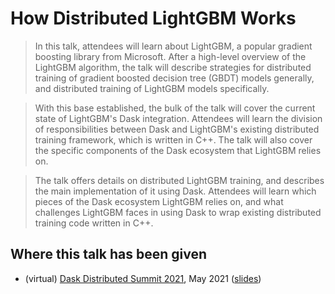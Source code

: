 # How Distributed LightGBM Works

> In this talk, attendees will learn about LightGBM, a popular gradient boosting library from Microsoft. After a high-level overview of the LightGBM algorithm, the talk will describe strategies for distributed training of gradient boosted decision tree (GBDT) models generally, and distributed training of LightGBM models specifically.

> With this base established, the bulk of the talk will cover the current state of LightGBM's Dask integration. Attendees will learn the division of responsibilities between Dask and LightGBM's existing distributed training framework, which is written in C++. The talk will also cover the specific components of the Dask ecosystem that LightGBM relies on.

> The talk offers details on distributed LightGBM training, and describes the main implementation of it using Dask. Attendees will learn which pieces of the Dask ecosystem LightGBM relies on, and what challenges LightGBM faces in using Dask to wrap existing distributed training code written in C++.

## Where this talk has been given

* (virtual) [Dask Distributed Summit 2021](https://summit.dask.org/schedule/presentation/29/how-distributed-lightgbm-on-dask-works/), May 2021 ([slides](https://docs.google.com/presentation/d/1ZsM0aOfRG0ZS3rG5T-Prf0NNUY3ZAsP-G-WTDZ-zi-0/edit?usp=sharing))
